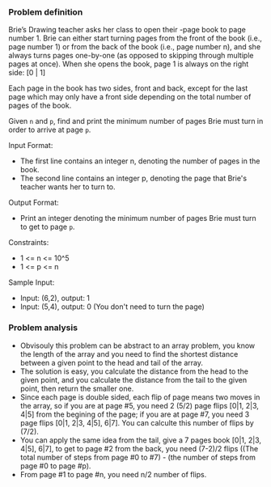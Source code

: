 ### Problem definition
Brie’s Drawing teacher asks her class to open their -page book to page number 1. Brie can either start turning pages from the front of the book (i.e., page number 1) or from the back of the book (i.e., page number n), and she always turns pages one-by-one (as opposed to skipping through multiple pages at once). When she opens the book, page 1 is always on the right side:
[0 | 1]

Each page in the book has two sides, front and back, except for the last page which may only have a front side depending on the total number of pages of the book.

Given `n` and `p`, find and print the minimum number of pages Brie must turn in order to arrive at page `p`.

Input Format:
* The first line contains an integer n, denoting the number of pages in the book. 
* The second line contains an integer p, denoting the page that Brie's teacher wants her to turn to.

Output Format:
* Print an integer denoting the minimum number of pages Brie must turn to get to page `p`.


Constraints:
* 1 <= n <= 10^5
* 1 <= p <= n

Sample Input:
* Input: (6,2), output: 1
* Input: (5,4), output: 0 (You don't need to turn the page)

### Problem analysis
* Obvisouly this problem can be abstract to an array problem, you know the length of the array and you need to find the shortest distance between a given point to the head and tail of the array.
* The solution is easy, you calculate the distance from the head to the given point, and you calculate the distance from the tail to the given point, then return the smaller one.
* Since each page is double sided, each flip of page means two moves in the array, so if you are at page #5, you need 2 (5/2) page flips [0|1, 2|3, 4|5] from the begining of the page; if you are at page #7, you need 3 page flips [0|1, 2|3, 4|5], 6|7]. You can calculte this number of flips by (7/2).
* You can apply the same idea from the tail, give a 7 pages book [0|1, 2|3, 4|5], 6|7], to get to page #2 from the back, you need (7-2)/2 flips ((The total number of steps from page #0 to #7) - (the number of steps from page #0 to page #p).
* From page #1 to page #n, you need n/2 number of flips.

